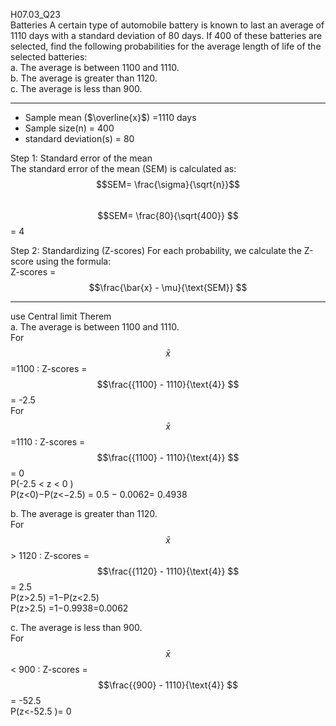 H07.03_Q23  
Batteries A certain type of automobile battery is known to last an average of 1110 days with a standard deviation of 80 days. 
If 400 of these batteries are selected, find the following probabilities for the average length of life of the selected batteries:  
a. The average is between 1100 and 1110.  
b. The average is greater than 1120.  
c. The average is less than 900.  

---
- Sample mean ($\overline{x}$) =1110 days
- Sample size(n) = 400
- standard deviation(s) = 80

Step 1: Standard error of the mean  
The standard error of the mean (SEM) is calculated as:  
$$SEM= \frac{\sigma}{\sqrt{n}}$$   
$$SEM= \frac{80}{\sqrt{400}} $$   = 4  

Step 2: Standardizing (Z-scores)
For each probability, we calculate the Z-score using the formula:  
Z-scores = $$\frac{\bar{x} - \mu}{\text{SEM}} $$  

---
use Central limit Therem  
a. The average is between 1100 and 1110.  
For $$\bar{x}$$ =1100 : Z-scores = $$\frac{{1100} - 1110}{\text{4}} $$  = -2.5  
For $$\bar{x}$$ =1110 : Z-scores = $$\frac{{1100} - 1110}{\text{4}} $$  = 0  
P(-2.5 < z < 0 )  
P(z<0)−P(z<−2.5) = 0.5 − 0.0062= 0.4938 

b. The average is greater than 1120.  
For $$\bar{x}$$ > 1120 : Z-scores = $$\frac{{1120} - 1110}{\text{4}} $$  = 2.5  
P(z>2.5) =1−P(z<2.5)  
P(z>2.5) =1−0.9938=0.0062


c. The average is less than 900.  
For $$\bar{x}$$ < 900  : Z-scores = $$\frac{{900} - 1110}{\text{4}} $$  = -52.5  
P(z<-52.5 )= 0 

  
